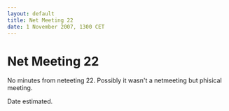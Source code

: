 ```yaml
---
layout: default
title: Net Meeting 22
date: 1 November 2007, 1300 CET
---
```


<script src="https://code.jquery.com/jquery-1.11.1.min.js">
</script>
<script src="/javascripts/edit.js"></script>
<script>setEditButonNm();</script>

# Net Meeting 22

No minutes from neteeting 22. Possibly it wasn't a netmeeting but phisical meeting.

Date estimated.

   <div id="edit_page_div"></div>